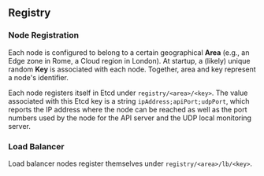## Registry

### Node Registration

Each node is configured to belong to a certain geographical **Area** (e.g.,
an Edge zone in Rome, a Cloud region in London).
At startup, a (likely) unique random **Key** is associated with each node.
Together, area and key represent a node's identifier.

Each node registers itself in Etcd under `registry/<area>/<key>`. The value
associated with this Etcd key is a string `ipAddress;apiPort;udpPort`, which reports the 
IP address where the node can be reached as well as the 
port numbers used by the node for the API server and the UDP local monitoring
server.


### Load Balancer

Load balancer nodes register themselves under `registry/<area>/lb/<key>`.






